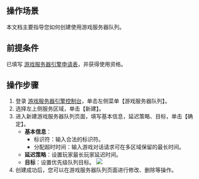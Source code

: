 ## 操作场景
本文档主要指导您如何创建使用游戏服务器队列。

## 前提条件
已填写 [游戏服务器引擎申请表](https://cloud.tencent.com/apply/p/k0b6pvbhs6)，并获得使用资格。


## 操作步骤
1. 登录 [游戏服务器引擎控制台](https://console.cloud.tencent.com/gse/asset)，单击左侧菜单【游戏服务器队列】。
2. 选择左上侧服务区域，单击【新建】。
3. 进入新建游戏服务器队列页面，填写基本信息，延迟策略、目标，单击【确定】。
   - **基本信息**：
      - 标识符：输入合法的标识符。
      - 分配超时时间：输入游戏对话请求可在多区域保留的最长时间。
   - **延迟策略**：设置玩家最长玩家延迟时间。
   - **目标**：设置优先级队列目标。
 ![](https://main.qcloudimg.com/raw/da1a040b8279f2313334d8a4d1ea3047.jpg)
4. 创建成功后，您可以在游戏服务器队列页面进行修改、删除等操作。
